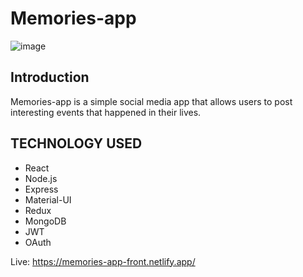 # Memories-app
![image](https://github.com/jaxon330/memories-app/assets/86989396/051eb059-d4e5-418c-8ca5-c663e73340cf)


## Introduction

Memories-app is a simple social media app that allows users to post interesting events that happened in their lives.

## TECHNOLOGY USED
* React
* Node.js
* Express
* Material-UI
* Redux
* MongoDB
* JWT
* OAuth
  
Live: https://memories-app-front.netlify.app/
